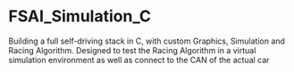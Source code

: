# FSAI_Simulation_C

Building a full self-driving stack in C, with custom Graphics, Simulation and Racing Algorithm. Designed to test the Racing Algorithm in a virtual simulation environment as well as connect to the CAN of the actual car
